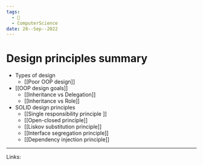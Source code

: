 ```yaml
---
tags:
  - 🌱
  - ComputerScience 
date: 28--Sep--2022
---
```


# Design principles summary

- Types of design
    - [[Poor OOP design]]
- [[OOP design goals]]
    - [[Inheritance vs Delegation]]
    - [[Inheritance vs Role]]
- SOLID design principles
    - [[Single responsibility principle ]]
    - [[Open-closed principle]]
    - [[Liskov substitution principle]]
    - [[Interface segregation principle]]
    - [[Dependency injection principle]]

---
Links: 